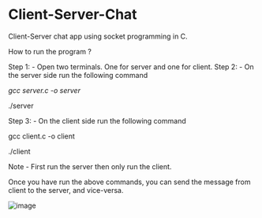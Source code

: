 # Client-Server-Chat
Client-Server chat app using socket programming in C. 

How to run the program ?

Step 1: - Open two terminals. One for server and one for client.
Step 2: - On the server side run the following command

*gcc server.c -o server*

./server

Step 3: - On the client side run the following command

gcc client.c -o client

./client

Note - First run the server then only run the client. 

Once you have run the above commands, you can send the message from client to the server, and vice-versa.

![image](https://user-images.githubusercontent.com/76958447/233823126-dddb4a2c-a440-4d91-ac81-71a0199e7767.png)
